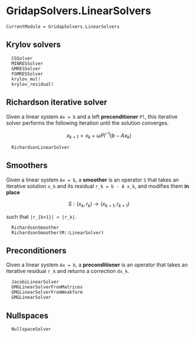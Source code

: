 # GridapSolvers.LinearSolvers

```@meta
CurrentModule = GridapSolvers.LinearSolvers
```

## Krylov solvers

```@docs
  CGSolver
  MINRESSolver
  GMRESSolver
  FGMRESSolver
  krylov_mul!
  krylov_residual!
```

## Richardson iterative solver

Given a linear system ``Ax = b`` and a left **preconditioner** ``Pl``, this iterative solver performs the following iteration until the solution converges.

```math
  x_{k+1} = x_k + \omega Pl^{-1} (b - A x_k)
```

```@docs
  RichardsonLinearSolver
```

## Smoothers

Given a linear system ``Ax = b``, a **smoother** is an operator `S` that takes an iterative solution ``x_k`` and its residual ``r_k = b - A x_k``, and modifies them **in place**

```math
  S : (x_k,r_k) \rightarrow (x_{k+1},r_{k+1})
```

such that ``|r_{k+1}| < |r_k|``.

```@docs
  RichardsonSmoother
  RichardsonSmoother(M::LinearSolver)
```

## Preconditioners

Given a linear system ``Ax = b``, a **preconditioner** is an operator that takes an iterative residual ``r_k`` and returns a correction ``dx_k``.

```@docs
  JacobiLinearSolver
  GMGLinearSolverFromMatrices
  GMGLinearSolverFromWeakform
  GMGLinearSolver
```

## Nullspaces

```@docs
  NullspaceSolver
```
